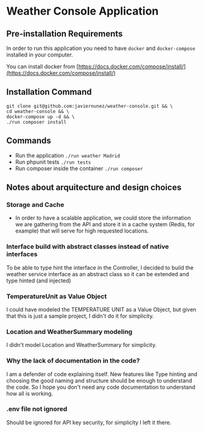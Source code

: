 # Weather Console Application

## Pre-installation Requirements
In order to run this application you need to have `docker` and `docker-compose` installed in your computer.

You can install docker from [https://docs.docker.com/compose/install/](https://docs.docker.com/compose/install/)

## Installation Command

```
git clone git@github.com:javiernunez/weather-console.git && \
cd weather-console && \
docker-compose up -d && \
./run composer install
```

## Commands
- Run the application `./run weather Madrid`
- Run phpunit tests `./run tests`
- Run composer inside the container `./run composer`

## Notes about arquitecture and design choices

###  Storage and Cache
- In order to have a scalable application, we could store the information we are gathering from the API and store it in a cache system (Redis, for example) that will serve for high requested locations.

### Interface build with abstract classes instead of native interfaces

To be able to type hint the interface in the Controller, I decided to build the weather service interface as an abstract class so it can be extended and type hinted (and injected)

### TemperatureUnit as Value Object
I could have modeled the TEMPERATURE UNIT as a Value Object, but given that this is just a sample project, I didn't do it for simplicity.

### Location and WeatherSummary modeling
I didn't model Location and WeatherSummary for simplicity.

### Why the lack of documentation in the code?
I am a defender of code explaining itself. New features like Type hinting and choosing the good naming and structure should be enough to understand the code. So I hope you don't need any code documentation to understand how all is working.

### .env file not ignored
Should be ignored for API key security, for simplicity I left it there.
